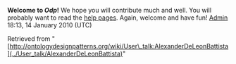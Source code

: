 __Welcome to _Odp_!__ We hope you will contribute much and well. 
You will probably want to read the [help pages](http://ontologydesignpatterns.org/wiki/Help:Contents "Help:Contents"). Again, welcome and have fun! [Admin](../User/ValentinaPresutti "User:ValentinaPresutti") 18:13, 14 January 2010 (UTC)





Retrieved from "[http://ontologydesignpatterns.org/wiki/User\_talk:AlexanderDeLeonBattista](../User_talk/AlexanderDeLeonBattista)"